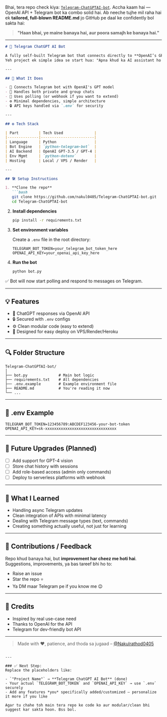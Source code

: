Bhai, tera repo check kiya: [`Telegram-ChatGPTAI-bot`](https://github.com/nakul0405/Telegram-ChatGPTAI-bot). Accha kaam hai — OpenAI API + Telegram bot ka combo solid hai. Ab neeche tujhe mil raha hai ek **tailored, full-blown README.md** jo GitHub pe daal ke confidently bol sakta hai:

> **"Haan bhai, ye maine banaya hai, aur poora samajh ke banaya hai."**

---

````markdown
# 🤖 Telegram ChatGPT AI Bot

A fully self-built Telegram bot that connects directly to **OpenAI’s GPT API** and gives you ChatGPT-like responses right inside Telegram. No shortcuts, no forks — pura ka pura code maine khud likha hai.  
Yeh project ek simple idea se start hua: "Apna khud ka AI assistant ho Telegram pe."

---

## 🎯 What It Does

- 🔌 Connects Telegram bot with OpenAI's GPT model
- 💬 Handles both private and group chats
- 📡 Uses polling (or webhook if you want to extend)
- ⚙️ Minimal dependencies, simple architecture
- 🔒 API keys handled via `.env` for security

---

## ⚙️ Tech Stack

| Part         | Tech Used              |
|--------------|------------------------|
| Language     | Python                 |
| Bot Engine   | `python-telegram-bot`  |
| AI Backend   | OpenAI GPT-3.5 / GPT-4 |
| Env Mgmt     | `python-dotenv`        |
| Hosting      | Local / VPS / Render   |

---

## 🛠️ Setup Instructions

1. **Clone the repo**
   ```bash
   git clone https://github.com/nakul0405/Telegram-ChatGPTAI-bot.git
   cd Telegram-ChatGPTAI-bot
````

2. **Install dependencies**

   ```bash
   pip install -r requirements.txt
   ```

3. **Set environment variables**

   Create a `.env` file in the root directory:

   ```
   TELEGRAM_BOT_TOKEN=your_telegram_bot_token_here
   OPENAI_API_KEY=your_openai_api_key_here
   ```

4. **Run the bot**

   ```bash
   python bot.py
   ```

✅ Bot will now start polling and respond to messages on Telegram.

---

## 💡 Features

* 🧠 ChatGPT responses via OpenAI API
* 🔒 Secured with `.env` configs
* ⚙️ Clean modular code (easy to extend)
* 📲 Designed for easy deploy on VPS/Render/Heroku

---

## 🔍 Folder Structure

```
Telegram-ChatGPTAI-bot/
│
├── bot.py              # Main bot logic
├── requirements.txt    # All dependencies
├── .env.example        # Example environment file
├── README.md           # You're reading it now
└── ...
```

---

## 🔐 .env Example

```
TELEGRAM_BOT_TOKEN=123456789:ABCDEF123456-your-bot-token
OPENAI_API_KEY=sk-xxxxxxxxxxxxxxxxxxxxxxxxxxxxxxxx
```

---

## 🚧 Future Upgrades (Planned)

* [ ] Add support for GPT-4 vision
* [ ] Store chat history with sessions
* [ ] Add role-based access (admin only commands)
* [ ] Deploy to serverless platforms with webhook

---

## 🧠 What I Learned

* Handling async Telegram updates
* Clean integration of APIs with minimal latency
* Dealing with Telegram message types (text, commands)
* Creating something actually useful, not just for learning

---

## 🤝 Contributions / Feedback

Repo khud banaya hai, but **improvement har cheez me hoti hai**. Suggestions, improvements, ya bas tareef bhi ho to:

* Raise an issue
* Star the repo ⭐
* Ya DM maar Telegram pe if you know me 😉

---

## 🙏 Credits

* Inspired by real use-case need
* Thanks to OpenAI for the API
* Telegram for dev-friendly bot API

---

> Made with ❤️, patience, and thoda sa jugaad
> – [@Nakulrathod0405](https://t.me/nakulrathod0405) 
```

---

### ✅ Next Step:
Replace the placeholders like:

- `"Project Name"` → **Telegram ChatGPT AI Bot** (done)
- Your actual `TELEGRAM_BOT_TOKEN` and `OPENAI_API_KEY` → use `.env` securely
- Add any features *you* specifically added/customized — personalize it more if you like

Agar tu chahe toh main tera repo ke code ko aur modular/clean bhi suggest kar sakta hoon. Bss bol.
```
